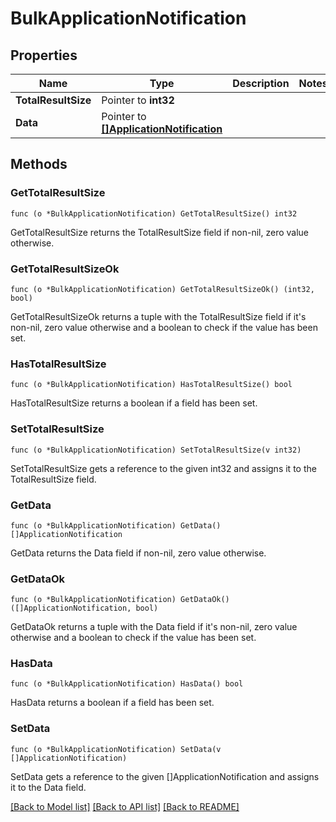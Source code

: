 # BulkApplicationNotification

## Properties

Name | Type | Description | Notes
------------ | ------------- | ------------- | -------------
**TotalResultSize** | Pointer to **int32** |  | 
**Data** | Pointer to [**[]ApplicationNotification**](ApplicationNotification.md) |  | 

## Methods

### GetTotalResultSize

`func (o *BulkApplicationNotification) GetTotalResultSize() int32`

GetTotalResultSize returns the TotalResultSize field if non-nil, zero value otherwise.

### GetTotalResultSizeOk

`func (o *BulkApplicationNotification) GetTotalResultSizeOk() (int32, bool)`

GetTotalResultSizeOk returns a tuple with the TotalResultSize field if it's non-nil, zero value otherwise
and a boolean to check if the value has been set.

### HasTotalResultSize

`func (o *BulkApplicationNotification) HasTotalResultSize() bool`

HasTotalResultSize returns a boolean if a field has been set.

### SetTotalResultSize

`func (o *BulkApplicationNotification) SetTotalResultSize(v int32)`

SetTotalResultSize gets a reference to the given int32 and assigns it to the TotalResultSize field.

### GetData

`func (o *BulkApplicationNotification) GetData() []ApplicationNotification`

GetData returns the Data field if non-nil, zero value otherwise.

### GetDataOk

`func (o *BulkApplicationNotification) GetDataOk() ([]ApplicationNotification, bool)`

GetDataOk returns a tuple with the Data field if it's non-nil, zero value otherwise
and a boolean to check if the value has been set.

### HasData

`func (o *BulkApplicationNotification) HasData() bool`

HasData returns a boolean if a field has been set.

### SetData

`func (o *BulkApplicationNotification) SetData(v []ApplicationNotification)`

SetData gets a reference to the given []ApplicationNotification and assigns it to the Data field.


[[Back to Model list]](../README.md#documentation-for-models) [[Back to API list]](../README.md#documentation-for-api-endpoints) [[Back to README]](../README.md)



